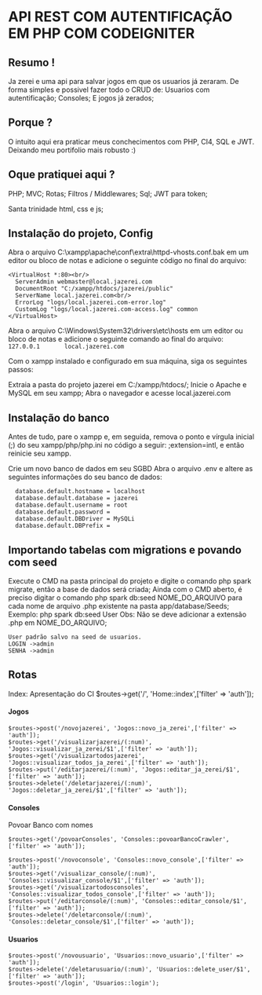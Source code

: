 # API REST COM AUTENTIFICAÇÃO EM PHP COM CODEIGNITER

## Resumo !

Ja zerei e uma api para salvar jogos em que os usuarios já zeraram.
De forma simples e possivel fazer todo o CRUD de:
Usuarios com autentificação;
Consoles;
E jogos já zerados;

## Porque ?

O intuito aqui era praticar meus conchecimentos com PHP, CI4, SQL e JWT. Deixando meu portifolio mais robusto :)

## Oque pratiquei aqui ?

PHP;
MVC;
Rotas;
Filtros / Middlewares;
Sql;
JWT para token;

Santa trinidade html, css e js;

## Instalação do projeto, Config

Abra o arquivo C:\xampp\apache\conf\extra\httpd-vhosts.conf.bak em um editor ou bloco de notas e adicione o seguinte código no final do arquivo:
 ```
<VirtualHost *:80><br/>
   ServerAdmin webmaster@local.jazerei.com
   DocumentRoot "C:/xampp/htdocs/jazerei/public"
   ServerName local.jazerei.com<br/>
   ErrorLog "logs/local.jazerei.com-error.log"
   CustomLog "logs/local.jazerei.com-access.log" common
</VirtualHost>
 ```

Abra o arquivo C:\Windows\System32\drivers\etc\hosts em um editor ou bloco de notas e adicione o seguinte comando ao final do arquivo:
 ```127.0.0.1  		local.jazerei.com  ```

Com o xampp instalado e configurado em sua máquina, siga os seguintes passos:

Extraia a pasta do projeto jazerei em C:/xampp/htdocs/;
Inicie o Apache e MySQL em seu xampp;
Abra o navegador e acesse local.jazerei.com

## Instalação do banco

Antes de tudo, pare o xampp e, em seguida, remova o ponto e vírgula inicial (;) do seu xampp/php/php.ini no código a seguir: ;extension=intl, e então reinicie seu xampp.

Crie um novo banco de dados em seu SGBD
Abra o arquivo .env e altere as seguintes informações do seu banco de dados:
 ```
   database.default.hostname = localhost
   database.default.database = jazerei
   database.default.username = root
   database.default.password = 
   database.default.DBDriver = MySQLi
   database.default.DBPrefix =
 ```
## Importando tabelas com migrations e povando com seed

Execute o CMD na pasta principal do projeto e digite o comando php spark migrate, então a base de dados será criada;
Ainda com o CMD aberto, é preciso digitar o comando php spark db:seed NOME_DO_ARQUIVO para cada nome de arquivo .php existente na pasta app/database/Seeds;
Exemplo: php spark db:seed User
Obs: Não se deve adicionar a extensão .php em NOME_DO_ARQUIVO;
 ```
User padrão salvo na seed de usuarios.
LOGIN ->admin
SENHA ->admin
 ```

## Rotas
Index: Apresentação do CI $routes->get('/', 'Home::index',['filter' => 'auth']);

#### Jogos
 ```
$routes->post('/novojazerei', 'Jogos::novo_ja_zerei',['filter' => 'auth']);
$routes->get('/visualizarjazerei/(:num)', 'Jogos::visualizar_ja_zerei/$1',['filter' => 'auth']);
$routes->get('/visualizartodosjazerei', 'Jogos::visualizar_todos_ja_zerei',['filter' => 'auth']);
$routes->put('/editarjazerei/(:num)', 'Jogos::editar_ja_zerei/$1',['filter' => 'auth']);
$routes->delete('/deletarjazerei/(:num)', 'Jogos::deletar_ja_zerei/$1',['filter' => 'auth']);
 ```
#### Consoles
Povoar Banco com nomes
 ```
$routes->get('/povoarConsoles', 'Consoles::povoarBancoCrawler',['filter' => 'auth']);

$routes->post('/novoconsole', 'Consoles::novo_console',['filter' => 'auth']);
$routes->get('/visualizar_console/(:num)', 'Consoles::visualizar_console/$1',['filter' => 'auth']);
$routes->get('/visualizartodosconsoles', 'Consoles::visualizar_todos_console',['filter' => 'auth']);
$routes->put('/editarconsole/(:num)', 'Consoles::editar_console/$1',['filter' => 'auth']);
$routes->delete('/deletarconsole/(:num)', 'Consoles::deletar_console/$1',['filter' => 'auth']);
 ```
#### Usuarios
 ```
$routes->post('/novousuario', 'Usuarios::novo_usuario',['filter' => 'auth']);
$routes->delete('/deletarusuario/(:num)', 'Usuarios::delete_user/$1',['filter' => 'auth']);
$routes->post('/login', 'Usuarios::login');
 ```
